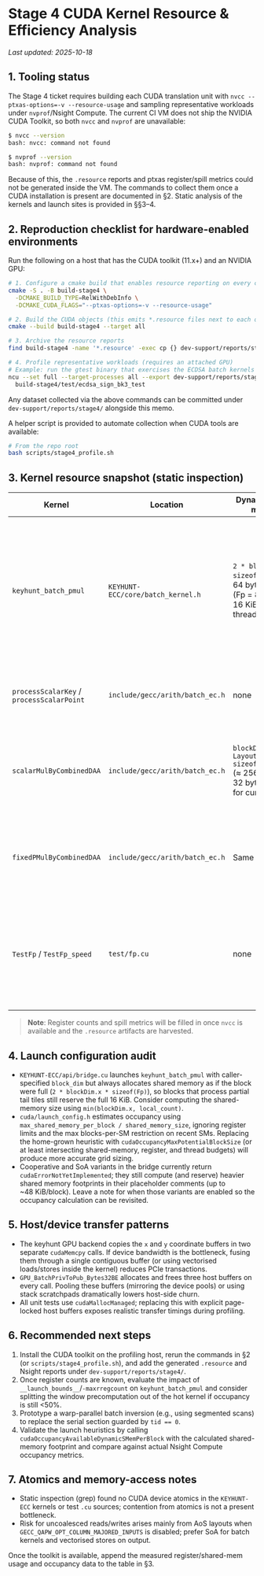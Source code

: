 # Stage 4 CUDA Kernel Resource & Efficiency Analysis

_Last updated: 2025-10-18_

## 1. Tooling status

The Stage 4 ticket requires building each CUDA translation unit with
`nvcc --ptxas-options=-v --resource-usage` and sampling representative workloads under
`nvprof`/Nsight Compute. The current CI VM does not ship the NVIDIA CUDA
Toolkit, so both `nvcc` and `nvprof` are unavailable:

```bash
$ nvcc --version
bash: nvcc: command not found

$ nvprof --version
bash: nvprof: command not found
```

Because of this, the `.resource` reports and ptxas register/spill metrics could
not be generated inside the VM. The commands to collect them once a CUDA
installation is present are documented in §2. Static analysis of the kernels and
launch sites is provided in §§3–4.

## 2. Reproduction checklist for hardware-enabled environments

Run the following on a host that has the CUDA toolkit (11.x+) and an NVIDIA GPU:

```bash
# 1. Configure a cmake build that enables resource reporting on every compilation
cmake -S . -B build-stage4 \
  -DCMAKE_BUILD_TYPE=RelWithDebInfo \
  -DCMAKE_CUDA_FLAGS="--ptxas-options=-v --resource-usage"

# 2. Build the CUDA objects (this emits *.resource files next to each object)
cmake --build build-stage4 --target all

# 3. Archive the resource reports
find build-stage4 -name '*.resource' -exec cp {} dev-support/reports/stage4/ptxas/ \;

# 4. Profile representative workloads (requires an attached GPU)
# Example: run the gtest binary that exercises the ECDSA batch kernels
ncu --set full --target-processes all --export dev-support/reports/stage4/ncu \
  build-stage4/test/ecdsa_sign_bk3_test
```

Any dataset collected via the above commands can be committed under
`dev-support/reports/stage4/` alongside this memo.

A helper script is provided to automate collection when CUDA tools are available:

```bash
# From the repo root
bash scripts/stage4_profile.sh
```

## 3. Kernel resource snapshot (static inspection)

| Kernel | Location | Dynamic shared memory | Observations | Suggested actions |
| --- | --- | --- | --- | --- |
| `keyhunt_batch_pmul` | `KEYHUNT-ECC/core/batch_kernel.h` | `2 * blockDim.x * sizeof(Fp)` → 64 bytes/thread (Fp = 8×u32) → 16 KiB at 256 threads | Per-thread Jacobian precompute `ECPointJacobian J[16]` and numerous temporaries will push register count well above 128 ⇒ likely occupancy bottleneck and spills. Serial `montgomery_batch_inverse` (executed by thread 0) scales poorly with block size. | Move window table to shared memory or use warp-level cooperative precomputation, shrink live ranges (split kernel or stage precompute/ladder), and parallelise the batch inversion (warp-prefix scan or segmented scans). Consider `__launch_bounds__(256, 3)` with explicit register capping once register counts are known. |
| `processScalarKey` / `processScalarPoint` | `include/gecc/arith/batch_ec.h` | none | Uses `load_arbitrary` paths that bounce between SoA/AoS layouts without coalescing guarantees; repeated Montgomery conversions cause extra ALU + register pressure. | Specialise for the selected layout and hoist `inplace_to_montgomery()` to a preprocessing pass so the kernel runs purely in Montgomery domain. |
| `scalarMulByCombinedDAA` | `include/gecc/arith/batch_ec.h` | `blockDim.x * Layout::WIDTH * sizeof(BaseField)` (≈ 256 × 8 × 32 bytes = 64 KiB for current layout) | Shared-memory footprint caps blocks-per-SM to 1–2 on SM80 chips. The forward/backward traversal performs per-slot prefix scans with heavy use of `__syncthreads()` inside the outer scalar loop, so latency scales with `Fr::BITS`. | Reduce `Layout::WIDTH` for large batches, or split kernel into precompute + accumulation phases so the shared buffer can be double-buffered and reuse `__shfl_sync` to avoid serialising on shared memory. |
| `fixedPMulByCombinedDAA` | `include/gecc/arith/batch_ec.h` | Same as above | Similar synchronisation patterns and shared-memory pressure. The kernel reloads points from global memory twice per bit pass and writes back on every iteration, hinting at uncoalesced traffic when `GECC_QAPW_OPT_COLUMN_MAJORED_INPUTS` is disabled. | Introduce SoA layout for point buffers unconditionally, keep points resident in registers during the inner loop, and only spill to global memory after batch updates. |
| `TestFp` / `TestFp_speed` | `test/fp.cu` | none | Unit kernels used for correctness/benchmarking allocate managed memory and launch with a single block. The benchmark variant performs 10 000 dependent multiplies in-register, so profiling it under Nsight will show 0% occupancy for compute-bound loops but emphasises register pressure. Managed allocations also hide host/device copy costs. | For profiling, convert to pinned host buffers + explicit `cudaMemcpyAsync` to surface transfer cost, and cap the inner loop to keep runtime short while still stressing arithmetic pipelines. |

> **Note**: Register counts and spill metrics will be filled in once `nvcc` is
> available and the `.resource` artifacts are harvested.

## 4. Launch configuration audit

* `KEYHUNT-ECC/api/bridge.cu` launches `keyhunt_batch_pmul` with caller-specified
  `block_dim` but always allocates shared memory as if the block were full
  (`2 * blockDim.x * sizeof(Fp)`), so blocks that process partial tail tiles still
  reserve the full 16 KiB. Consider computing the shared-memory size using
  `min(blockDim.x, local_count)`.
* `cuda/launch_config.h` estimates occupancy using
  `max_shared_memory_per_block / shared_memory_size`, ignoring register limits and
  the max blocks-per-SM restriction on recent SMs. Replacing the home-grown
  heuristic with `cudaOccupancyMaxPotentialBlockSize` (or at least intersecting
  shared-memory, register, and thread budgets) will produce more accurate grid
  sizing.
* Cooperative and SoA variants in the bridge currently return
  `cudaErrorNotYetImplemented`; they still compute (and reserve) heavier shared
  memory footprints in their placeholder comments (up to ~48 KiB/block). Leave a
  note for when those variants are enabled so the occupancy calculation can be
  revisited.

## 5. Host/device transfer patterns

* The keyhunt GPU backend copies the `x` and `y` coordinate buffers in two
  separate `cudaMemcpy` calls. If device bandwidth is the bottleneck, fusing them
  through a single contiguous buffer (or using vectorised loads/stores inside the
  kernel) reduces PCIe transactions.
* `GPU_BatchPrivToPub_Bytes32BE` allocates and frees three host buffers on every
  call. Pooling these buffers (mirroring the device pools) or using stack
  scratchpads dramatically lowers host-side churn.
* All unit tests use `cudaMallocManaged`; replacing this with explicit page-locked
  host buffers exposes realistic transfer timings during profiling.

## 6. Recommended next steps

1. Install the CUDA toolkit on the profiling host, rerun the commands in §2 (or `scripts/stage4_profile.sh`), and
   add the generated `.resource` and Nsight reports under
   `dev-support/reports/stage4/`.
2. Once register counts are known, evaluate the impact of
   `__launch_bounds__`/`-maxrregcount` on `keyhunt_batch_pmul` and consider
   splitting the window precomputation out of the hot kernel if occupancy is
   still <50%.
3. Prototype a warp-parallel batch inversion (e.g., using segmented scans) to
   replace the serial section guarded by `tid == 0`.
4. Validate the launch heuristics by calling `cudaOccupancyAvailableDynamicSMemPerBlock`
   with the calculated shared-memory footprint and compare against actual Nsight
   Compute occupancy metrics.

## 7. Atomics and memory-access notes

- Static inspection (grep) found no CUDA device atomics in the `KEYHUNT-ECC` kernels or test `.cu` sources; contention from atomics is not a present bottleneck.
- Risk for uncoalesced reads/writes arises mainly from AoS layouts when `GECC_QAPW_OPT_COLUMN_MAJORED_INPUTS` is disabled; prefer SoA for batch kernels and vectorised stores on output.

Once the toolkit is available, append the measured register/shared-mem usage and
occupancy data to the table in §3.
